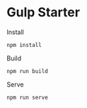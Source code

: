 # Gulp Starter

Install

```
npm install
```

Build

```
npm run build
```

Serve

```
npm run serve
```